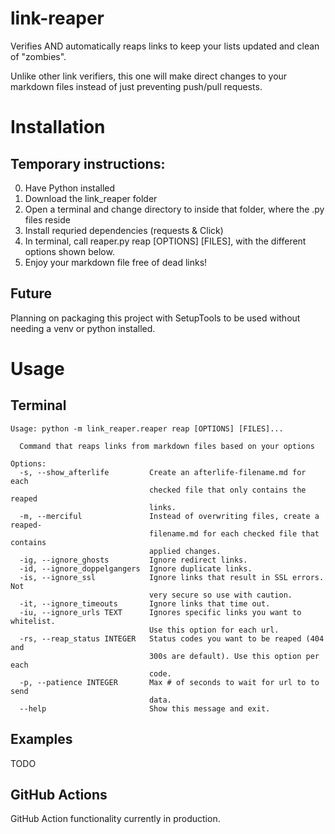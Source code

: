 # link-reaper

Verifies AND automatically reaps links to keep your lists updated and clean of "zombies".

Unlike other link verifiers, this one will make direct changes to your markdown files instead of just preventing push/pull requests.

# Installation

## Temporary instructions:

0. Have Python installed
1. Download the link_reaper folder
2. Open a terminal and change directory to inside that folder, where the .py files reside
3. Install requried dependencies (requests & Click)
4. In terminal, call reaper.py reap [OPTIONS] [FILES], with the different options shown below.
5. Enjoy your markdown file free of dead links!

## Future
Planning on packaging this project with SetupTools to be used without needing a venv or python installed.

# Usage

## Terminal
```
Usage: python -m link_reaper.reaper reap [OPTIONS] [FILES]...

  Command that reaps links from markdown files based on your options

Options:
  -s, --show_afterlife         Create an afterlife-filename.md for each
                               checked file that only contains the reaped
                               links.
  -m, --merciful               Instead of overwriting files, create a reaped-
                               filename.md for each checked file that contains
                               applied changes.
  -ig, --ignore_ghosts         Ignore redirect links.
  -id, --ignore_doppelgangers  Ignore duplicate links.
  -is, --ignore_ssl            Ignore links that result in SSL errors. Not
                               very secure so use with caution.
  -it, --ignore_timeouts       Ignore links that time out.
  -iu, --ignore_urls TEXT      Ignores specific links you want to whitelist.
                               Use this option for each url.
  -rs, --reap_status INTEGER   Status codes you want to be reaped (404 and
                               300s are default). Use this option per each
                               code.
  -p, --patience INTEGER       Max # of seconds to wait for url to to send
                               data.
  --help                       Show this message and exit.
```

## Examples

TODO

## GitHub Actions

GitHub Action functionality currently in production.